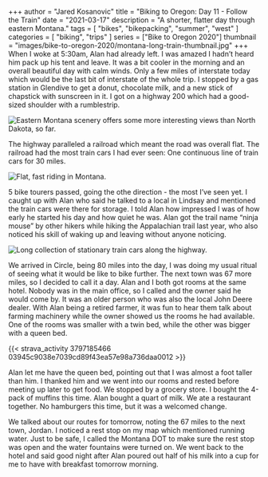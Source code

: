+++
author = "Jared Kosanovic"
title = "Biking to Oregon: Day 11 - Follow the Train"
date = "2021-03-17"
description = "A shorter, flatter day through eastern Montana."
tags = [
    "bikes",
    "bikepacking",
    "summer",
    "west"
]
categories = [
    "biking",
    "trips"
]
series = ["Bike to Oregon 2020"]
thumbnail = "images/bike-to-oregon-2020/montana-long-train-thumbnail.jpg"
+++
When I woke at 5:30am, Alan had already left.
I was amazed I hadn’t heard him pack up his tent and leave.
It was a bit cooler in the morning and an overall beautiful day with calm winds.
Only a few miles of interstate today which would be the last bit of interstate of the whole trip.
I stopped by a gas station in Glendive to get a donut, chocolate milk, and a new stick of chapstick with sunscreen in it.
I got on a highway 200 which had a good-sized shoulder with a rumblestrip.

![Eastern Montana scenery offers some more interesting views than North Dakota, so far.](/images/bike-to-oregon-2020/eastern-montana-scenery.jpg)

The highway paralleled a railroad which meant the road was overall flat.
The railroad had the most train cars I had ever seen: One continuous line of train cars for 30 miles.

![Flat, fast riding in Montana.](/images/bike-to-oregon-2020/montana-road-and-train.jpg)

5 bike tourers passed, going the othe direction - the most I’ve seen yet.
I caught up with Alan who said he talked to a local in Lindsay and mentioned the train cars were there for storage.
I told Alan how impressed I was of how early he started his day and how quiet he was.
Alan got the trail name “ninja mouse” by other hikers while hiking the Appalachian trail last year, who also noticed his skill of waking up and leaving without anyone noticing.

![Long collection of stationary train cars along the highway.](/images/bike-to-oregon-2020/montana-long-train.jpg)

We arrived in Circle, being 80 miles into the day, I was doing my usual ritual of seeing what it would be like to bike further.
The next town was 67 more miles, so I decided to call it a day.
Alan and I both got rooms at the same hotel.
Nobody was in the main office, so I called and the owner said he would come by.
It was an older person who was also the local John Deere dealer.
With Alan being a retired farmer, it was fun to hear them talk about farming machinery while the owner showed us the rooms he had available.
One of the rooms was smaller with a twin bed, while the other was bigger with a queen bed.

{{< strava_activity 3797185466 03945c9038e7039cd89f43ea57e98a736daa0012 >}}

Alan let me have the queen bed, pointing out that I was almost a foot taller than him.
I thanked him and we went into our rooms and rested before meeting up later to get food.
We stopped by a grocery store.
I bought the 4-pack of muffins this time.
Alan bought a quart of milk.
We ate a restaurant together.
No hamburgers this time, but it was a welcomed change.

We talked about our routes for tomorrow, noting the 67 miles to the next town, Jordan.
I noticed a rest stop on my map which mentioned running water.
Just to be safe, I called the Montana DOT to make sure the rest stop was open and the water fountains were turned on.
We went back to the hotel and said good night after Alan poured out half of his milk into a cup for me to have with breakfast tomorrow morning.
